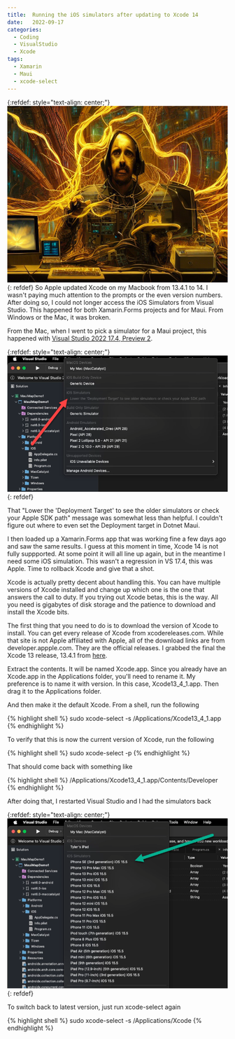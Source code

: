 ```yaml
---
title:  Running the iOS simulators after updating to Xcode 14
date:   2022-09-17
categories: 
  - Coding
  - VisualStudio
  - Xcode
tags: 
  - Xamarin
  - Maui
  - xcode-select  
---
```

{:refdef: style="text-align: center;"}
![Deployment Target](/assets/giger-dev-001.png)
{: refdef}
So Apple updated Xcode on my Macbook from 13.4.1 to 14. I wasn't paying much attention to the prompts or the even version numbers. After doing so, I could not longer access the iOS Simulators from Visual Studio. This happened for both Xamarin.Forms projects and for Maui. From Windows or the Mac, it was broken. 

From the Mac, when I went to pick a simulator for a Maui project, this happened with [Visual Studio 2022 17.4, Preview 2](https://learn.microsoft.com/en-us/visualstudio/releases/2022/mac-release-notes-preview#17.4.0-pre.2?WT.mc_id=DT-MVP-5000200).

{:refdef: style="text-align: center;"}
![Lower the 'Deployment Target'?](/assets/no_sim_edit.png)
{: refdef}

That "Lower the 'Deployment Target' to see the older simulators or check your Apple SDK path" message was somewhat less than helpful. I couldn't figure out where to even set the Deployment target in Dotnet Maui. 

I then loaded up a Xamarin.Forms app that was working fine a few days ago and saw the same results. I guess at this moment in time, Xcode 14 is not fully suppported. At some point it will all line up again, but in the meantime I need some iOS simulation. This wasn't a regression in VS 17.4, this was Apple. Time to rollback Xcode and give that a shot.

Xcode is actually pretty decent about handling this. You can have multiple versions of Xcode installed and change up which one is the one that answers the call to duty. If you trying out Xcode betas, this is the way. All you need is gigabytes of disk storage and the patience to download and install the Xcode bits.

The first thing that you need to do is to download the version of Xcode to install. You can get every release of Xcode from xcodereleases.com. While that site is not Apple affiliated with Apple, all of the download links are from developer.appple.com. They are the official releases. I grabbed the final the Xcode 13 release, 13.4.1 from [here](https://developer.apple.com/services-account/download?path=/Developer_Tools/Xcode_13.4.1/Xcode_13.4.1.xip).

Extract the contents. It will be named Xcode.app. Since you already have an Xcode.app in the Applications folder, you'll need to rename it. My preference is to name it with version. In this case, Xcode13_4_1.app. Then drag it to the Applications folder.

And then make it the default Xcode. From a shell, run the following

{% highlight shell %}
sudo xcode-select -s /Applications/Xcode13_4_1.app
{% endhighlight %}

To verify that this is now the current version of Xcode, run the following

{% highlight shell %}
sudo xcode-select -p
{% endhighlight %}

That should come back with something like

{% highlight shell %}
/Applications/Xcode13_4_1.app/Contents/Developer
{% endhighlight %}

After doing that, I restarted Visual Studio and I had the simulators back

{:refdef: style="text-align: center;"}
![Thar be simulators'?](/assets/yes_sim_edit.png)
{: refdef}


To switch back to latest version, just run xcode-select again

{% highlight shell %}
sudo xcode-select -s /Applications/Xcode
{% endhighlight %}
